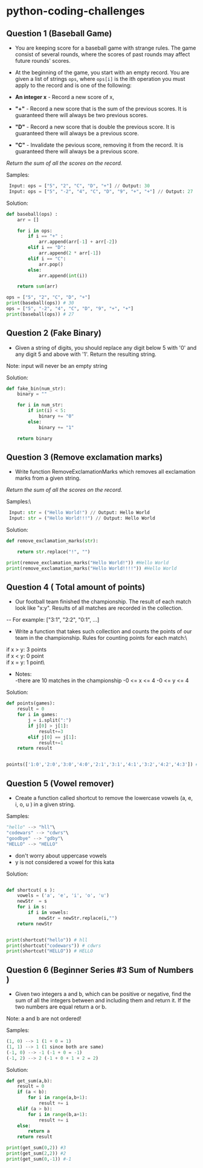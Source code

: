 # python-coding-challenges

## Question 1 (Baseball Game)

- You are keeping score for a baseball game with strange rules. The game consist of several rounds, where the scores of past rounds may affect future rounds' scores.
- At the beginning of the game, you start with an empty record. You are given a list of strings `ops`, where `ops[i]` is the ith operation you must apply to the record and is one of the following:

- **An integer x** - Record a new score of x,
- **"+"** - Record a new score that is the sum of the previous scores. It is guaranteed there will always be two previous scores.
- **"D"** - Record a new score that is double the previous score. It is guaranteed there will always be a previous score.
- **"C"** - Invalidate the pevious score, removing it from the record. It is guaranteed there will always be a previous score.

_Return the sum of all the scores on the record._

Samples:

```python
 Input: ops = ["5", "2", "C", "D", "+"] // Output: 30
 Input: ops = ["5", "-2", "4", "C", "D", "9", "+", "+"] // Output: 27
```

Solution:

```python
def baseball(ops) :
    arr = []

    for i in ops:
        if i == "+" :
            arr.append(arr[-1] + arr[-2])
        elif i == "D":
            arr.append(2 * arr[-1])
        elif i == "C":
            arr.pop()
        else:
            arr.append(int(i))

    return sum(arr)

ops = ["5", "2", "C", "D", "+"]
print(baseball(ops)) # 30
ops = ["5", "-2", "4", "C", "D", "9", "+", "+"]
print(baseball(ops)) # 27
```

## Question 2 (Fake Binary)

- Given a string of digits, you should replace any digit below 5 with '0' and any digit 5 and above with '1'. Return the resulting string.

Note: input will never be an empty string

Solution:

```python
def fake_bin(num_str):
    binary = ""

    for i in num_str:
        if int(i) < 5:
            binary += "0"
        else:
            binary += "1"

    return binary

```

## Question 3 (Remove exclamation marks)

- Write function RemoveExclamationMarks which removes all exclamation marks from a given string.

_Return the sum of all the scores on the record._

Samples:\

```python
 Input: str = ("Hello World!") // Output: Hello World
 Input: str = ("Hello World!!!") // Output: Hello World
```

Solution:

```python
def remove_exclamation_marks(str):

    return str.replace("!", "")

print(remove_exclamation_marks("Hello World!")) #Hello World
print(remove_exclamation_marks("Hello World!!!!")) #Hello World
```

## Question 4 ( Total amount of points)

- Our football team finished the championship. The result of each match look like "x:y". Results of all matches are recorded in the collection.

-- For example: ["3:1", "2:2", "0:1", ...]

- Write a function that takes such collection and counts the points of our team in the championship. Rules for counting points for each match:\

if x > y: 3 points\
if x < y: 0 point\
if x = y: 1 point\

- Notes:\
  -there are 10 matches in the championship
  -0 <= x <= 4
  -0 <= y <= 4

Solution:

```python
def points(games):
    result = 0
    for i in games:
        j = i.split(":")
        if j[0] > j[1]:
            result+=3
        elif j[0] == j[1]:
            result+=1
    return result


points(['1:0','2:0','3:0','4:0','2:1','3:1','4:1','3:2','4:2','4:3']) # 30

```

## Question 5 (Vowel remover)

- Create a function called shortcut to remove the lowercase vowels (a, e, i, o, u ) in a given string.

Samples:

```python
"hello" --> "hll"\
"codewars" --> "cdwrs"\
"goodbye" --> "gdby"\
"HELLO" --> "HELLO"
```

- don't worry about uppercase vowels
- y is not considered a vowel for this kata

Solution:

```python

def shortcut( s ):
    vowels = ('a', 'e', 'i', 'o', 'u')
    newStr  = s
    for i in s:
        if i in vowels:
            newStr = newStr.replace(i,"")
    return newStr


print(shortcut("hello")) # hll
print(shortcut("codewars")) # cdwrs
print(shortcut("HELLO")) # HELLO

```

## Question 6 (Beginner Series #3 Sum of Numbers )

- Given two integers a and b, which can be positive or negative, find the sum of all the integers between and including them and return it. If the two numbers are equal return a or b.

Note: a and b are not ordered!

Samples:

```python
(1, 0) --> 1 (1 + 0 = 1)
(1, 1) --> 1 (1 since both are same)
(-1, 0) --> -1 (-1 + 0 = -1)
(-1, 2) --> 2 (-1 + 0 + 1 + 2 = 2)
```

Solution:

```python
def get_sum(a,b):
    result = 0
    if (a < b):
        for i in range(a,b+1):
            result += i
    elif (a > b):
        for i in range(b,a+1):
            result += i
    else:
        return a
    return result

print(get_sum(0,2)) #3
print(get_sum(2,2)) #2
print(get_sum(0,-1)) #-1

```
